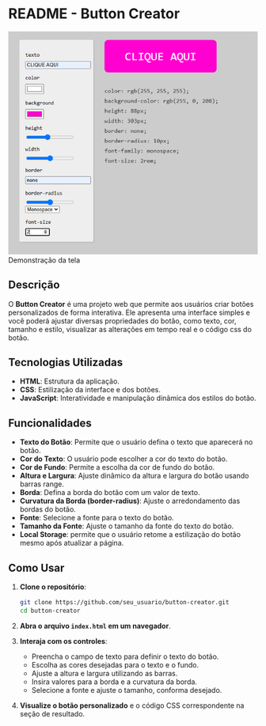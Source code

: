 # README - Button Creator

<p><img src="img/tela.png"><br>
Demonstração da tela

## Descrição

O **Button Creator** é uma projeto web que permite aos usuários criar botões personalizados de forma interativa. Ele apresenta uma interface simples e você poderá ajustar diversas propriedades do botão, como texto, cor, tamanho e estilo, visualizar as alterações em tempo real e o código css do botão.

## Tecnologias Utilizadas

- **HTML**: Estrutura da aplicação.
- **CSS**: Estilização da interface e dos botões.
- **JavaScript**: Interatividade e manipulação dinâmica dos estilos do botão.

## Funcionalidades

- **Texto do Botão**: Permite que o usuário defina o texto que aparecerá no botão.
- **Cor do Texto**: O usuário pode escolher a cor do texto do botão.
- **Cor de Fundo**: Permite a escolha da cor de fundo do botão.
- **Altura e Largura**: Ajuste dinâmico da altura e largura do botão usando barras range.
- **Borda**: Defina a borda do botão com um valor de texto.
- **Curvatura da Borda  (border-radius)**: Ajuste o arredondamento das bordas do botão.
- **Fonte**: Selecione a fonte para o texto do botão.
- **Tamanho da Fonte**: Ajuste o tamanho da fonte do texto do botão.
- **Local Storage**: permite que o usuário retome a estilização do botão mesmo após atualizar a página.

## Como Usar

1. **Clone o repositório**:
   ```bash
   git clone https://github.com/seu_usuario/button-creator.git
   cd button-creator
   ```

2. **Abra o arquivo `index.html` em um navegador**.

3. **Interaja com os controles**:
   - Preencha o campo de texto para definir o texto do botão.
   - Escolha as cores desejadas para o texto e o fundo.
   - Ajuste a altura e largura utilizando as barras.
   - Insira valores para a borda e a curvatura da borda.
   - Selecione a fonte e ajuste o tamanho, conforma desejado.

4. **Visualize o botão personalizado** e o código CSS correspondente na seção de resultado.